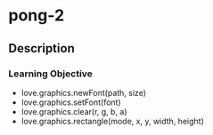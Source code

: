 # pong-2
## Description
### Learning Objective

- love.graphics.newFont(path, size)
- love.graphics.setFont(font)
- love.graphics.clear(r, g, b, a)
- love.graphics.rectangle(mode, x, y, width, height)

